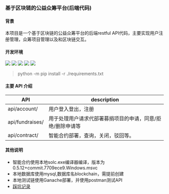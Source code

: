 ### 基于区块链的公益众筹平台(后端代码)

#### 背景
本项目是一个基于区块链的公益众筹平台的后端restful API代码，主要实现用户注册管理，众筹项目管理以及和区块链交互。

#### 开发环境
![](https://img.shields.io/badge/python-3.6.6-green)
![](https://img.shields.io/badge/django-2.1.7-yellow)
![](https://img.shields.io/badge/web3-5.2.2-orange)
![](https://img.shields.io/badge/djangorestframework-3.10.3-blue)
![](https://img.shields.io/badge/solc-3.2.0-lightgrey)
> python -m pip install -r ./requirements.txt
#### 主要 API 介绍
|API | description|
|- | -|
|api/account/|用户登入登出，注册|
|api/fundraises/|用于处理用户请求代部署募捐项目的申请，同意/拒绝/删除申请等|
|api/contract/|智能合约部署，查询，关闭，驳回等。|

#### 其他说明
+ 智能合约使用本地solc.exe编译器编译，版本为0.5.12+commit.7709ece9.Windows.msvc
+ 本地数据库使用mysql,数据库名blockchain，需提前创建
+ 本地测试链使用Ganache部署，并使用postman测试API
+ [踩坑记录](https://blog.csdn.net/whimewcm/article/details/102988634)

